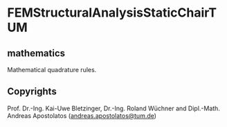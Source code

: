 FEMStructuralAnalysisStaticChairTUM
===================================

mathematics
-----------

Mathematical quadrature rules.

Copyrights
----------

Prof. Dr.-Ing. Kai-Uwe Bletzinger, Dr.-Ing. Roland Wüchner and Dipl.-Math. Andreas Apostolatos (andreas.apostolatos@tum.de)
